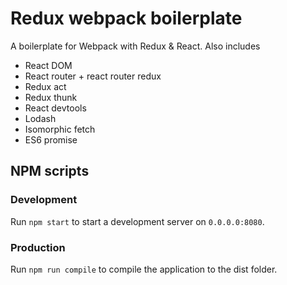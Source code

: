 # Redux webpack boilerplate

A boilerplate for Webpack with Redux & React.
Also includes
* React DOM
* React router + react router redux
* Redux act
* Redux thunk
* React devtools
* Lodash
* Isomorphic fetch
* ES6 promise

## NPM scripts

### Development
Run `npm start` to start a development server on `0.0.0.0:8080`.

### Production
Run `npm run compile` to compile the application to the dist folder.

